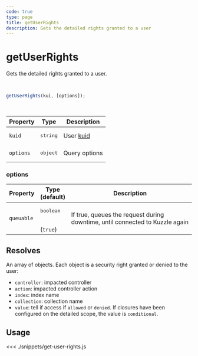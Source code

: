```yaml
---
code: true
type: page
title: getUserRights
description: Gets the detailed rights granted to a user
---
```


# getUserRights

Gets the detailed rights granted to a user.

<br />

```js
getUserRights(kui, [options]);
```

<br />

| Property | Type | Description |
|--- |--- |--- |
| `kuid` | <pre>string</pre> | User [kuid](/core/2/guides/main-concepts/authentication#kuzzle-user-identifier-kuid) |
| `options` | <pre>object</pre> | Query options |

### options

| Property | Type<br />(default) | Description |
| --- | --- | --- |
| `queuable` | <pre>boolean</pre><br />(`true`) | If true, queues the request during downtime, until connected to Kuzzle again |

## Resolves

An array of objects. Each object is a security right granted or denied to the user:

- `controller`: impacted controller
- `action`: impacted controller action
- `index`: index name
- `collection`: collection name
- `value`: tell if access if `allowed` or `denied`. If closures have been configured on the detailed scope, the value is `conditional`.


## Usage

<<< ./snippets/get-user-rights.js
